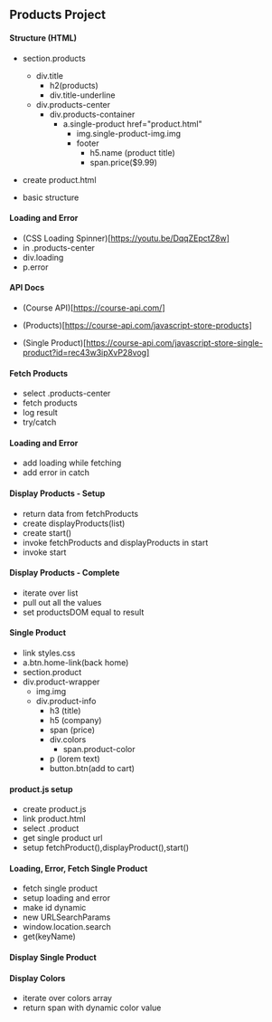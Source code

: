 ## Products Project

#### Structure (HTML)

- section.products 

  - div.title
    - h2(products)
    - div.title-underline
  - div.products-center
    - div.products-container
      - a.single-product href="product.html"
        - img.single-product-img.img
        - footer
          - h5.name (product title)
          - span.price($9.99)

- create product.html
- basic structure

#### Loading and Error

- (CSS Loading Spinner)[https://youtu.be/DqqZEpctZ8w]
- in .products-center
- div.loading
- p.error

#### API Docs

- (Course API)[https://course-api.com/]

- (Products)[https://course-api.com/javascript-store-products]

- (Single Product)[https://course-api.com/javascript-store-single-product?id=rec43w3ipXvP28vog]

#### Fetch Products

- select .products-center
- fetch products
- log result
- try/catch

#### Loading and Error

- add loading while fetching
- add error in catch

#### Display Products - Setup

- return data from fetchProducts
- create displayProducts(list)
- create start()
- invoke fetchProducts and displayProducts in start
- invoke start

#### Display Products - Complete

- iterate over list
- pull out all the values
- set productsDOM equal to result

#### Single Product

- link styles.css
- a.btn.home-link(back home)
- section.product
- div.product-wrapper
  - img.img
  - div.product-info
    - h3 (title)
    - h5 (company)
    - span (price)
    - div.colors
      - span.product-color
    - p (lorem text)
    - button.btn(add to cart)

#### product.js setup

- create product.js
- link product.html
- select .product
- get single product url
- setup fetchProduct(),displayProduct(),start()

#### Loading, Error, Fetch Single Product

- fetch single product
- setup loading and error
- make id dynamic
- new URLSearchParams
- window.location.search
- get(keyName)

#### Display Single Product

#### Display Colors

- iterate over colors array
- return span with dynamic color value
